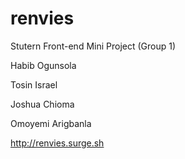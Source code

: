 # renvies

Stutern Front-end Mini Project (Group 1)

Habib Ogunsola

Tosin Israel

Joshua Chioma

Omoyemi Arigbanla

http://renvies.surge.sh
